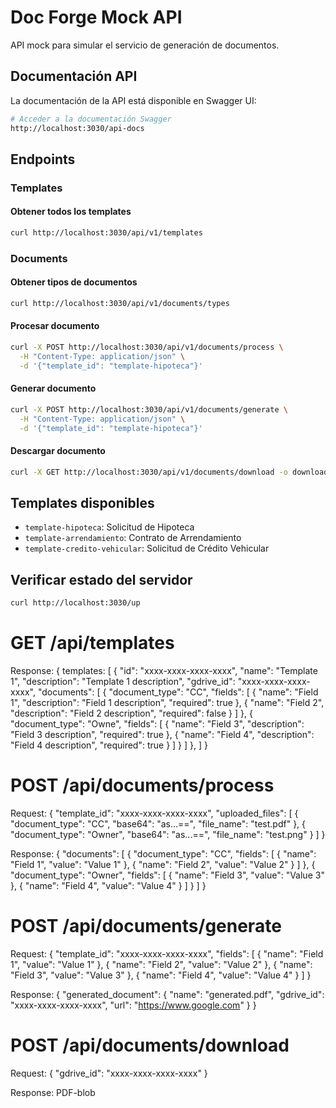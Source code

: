 # Doc Forge Mock API

API mock para simular el servicio de generación de documentos.

## Documentación API

La documentación de la API está disponible en Swagger UI:

```bash
# Acceder a la documentación Swagger
http://localhost:3030/api-docs
```

## Endpoints

### Templates

#### Obtener todos los templates
```bash
curl http://localhost:3030/api/v1/templates
```

### Documents

#### Obtener tipos de documentos
```bash
curl http://localhost:3030/api/v1/documents/types
```

#### Procesar documento
```bash
curl -X POST http://localhost:3030/api/v1/documents/process \
  -H "Content-Type: application/json" \
  -d '{"template_id": "template-hipoteca"}'
```

#### Generar documento
```bash
curl -X POST http://localhost:3030/api/v1/documents/generate \
  -H "Content-Type: application/json" \
  -d '{"template_id": "template-hipoteca"}'
```

#### Descargar documento
```bash
curl -X GET http://localhost:3030/api/v1/documents/download -o downloaded_document.pdf
```

## Templates disponibles

- `template-hipoteca`: Solicitud de Hipoteca
- `template-arrendamiento`: Contrato de Arrendamiento
- `template-credito-vehicular`: Solicitud de Crédito Vehicular

## Verificar estado del servidor

```bash
curl http://localhost:3030/up
```

# GET /api/templates

Response:
{ templates:
[
  {
    "id": "xxxx-xxxx-xxxx-xxxx",
    "name": "Template 1",
    "description": "Template 1 description",
    "gdrive_id": "xxxx-xxxx-xxxx-xxxx",
    "documents": [
      {
        "document_type": "CC",
        "fields": [
          {
            "name": "Field 1",
            "description": "Field 1 description",
            "required": true
          },
          {
            "name": "Field 2",
            "description": "Field 2 description",
            "required": false
          }
        ]
      },
      {
        "document_type": "Owne",
        "fields": [
          {
            "name": "Field 3",
            "description": "Field 3 description",
            "required": true
          },
          {
            "name": "Field 4",
            "description": "Field 4 description",
            "required": true
          }
        ]
      }
    ]
  },
]
}

# POST /api/documents/process
Request:
{
  "template_id": "xxxx-xxxx-xxxx-xxxx",
  "uploaded_files": [
    {
      "document_type": "CC",
      "base64": "as...==",
      "file_name": "test.pdf"
    },
    {
      "document_type": "Owner",
      "base64": "as...==",
      "file_name": "test.png"
    }
  ]
}

Response:
{
  "documents": [
    {
      "document_type": "CC",
      "fields": [
        {
          "name": "Field 1",
          "value": "Value 1"
        },
        {
          "name": "Field 2",
          "value": "Value 2"
        }
      ]
    },
    {
      "document_type": "Owner",
      "fields": [
        {
          "name": "Field 3",
          "value": "Value 3"
        },
        {
          "name": "Field 4",
          "value": "Value 4"
        }
      ]
    }
  ]
}

# POST /api/documents/generate
Request:
{
  "template_id": "xxxx-xxxx-xxxx-xxxx",
  "fields": [
    {
      "name": "Field 1",
      "value": "Value 1"
    },
    {
      "name": "Field 2",
      "value": "Value 2"
    },
    {
      "name": "Field 3",
      "value": "Value 3"
    },
    {
      "name": "Field 4",
      "value": "Value 4"
    }
  ]
}

Response:
{
  "generated_document": {
    "name": "generated.pdf",
    "gdrive_id": "xxxx-xxxx-xxxx-xxxx",
    "url": "https://www.google.com"
  }
}


# POST /api/documents/download
Request:
{
  "gdrive_id": "xxxx-xxxx-xxxx-xxxx"
}

Response:
PDF-blob
```
